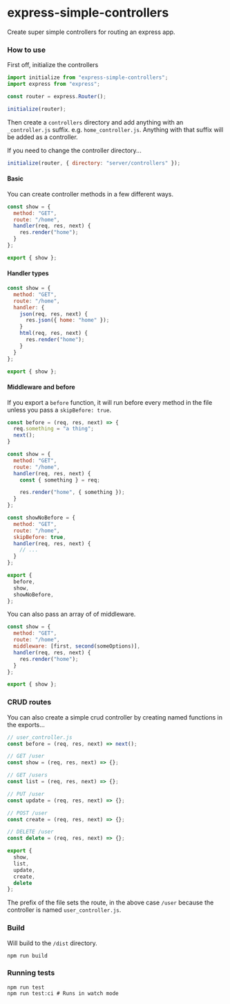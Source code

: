 # express-simple-controllers
Create super simple controllers for routing an express app.

### How to use
First off, initialize the controllers

```js
import initialize from "express-simple-controllers";
import express from "express";

const router = express.Router();

initialize(router);
```

Then create a `controllers` directory and add anything with an `_controller.js` suffix. e.g. `home_controller.js`.
Anything with that suffix will be added as a controller.

If you need to change the controller directory...

```js
initialize(router, { directory: "server/controllers" });
```

#### Basic
You can create controller methods in a few different ways.

```js
const show = {
  method: "GET",
  route: "/home",
  handler(req, res, next) {
    res.render("home");
  }
};

export { show };
```

#### Handler types
```js
const show = {
  method: "GET",
  route: "/home",
  handler: {
    json(req, res, next) {
      res.json({ home: "home" });
    }
    html(req, res, next) {
      res.render("home");
    }
  }
};

export { show };
```


#### Middleware and before
If you export a `before` function, it will run before every method in the file unless you pass a `skipBefore: true`.

```js
const before = (req, res, next) => {
  req.something = "a thing";
  next();
}

const show = {
  method: "GET",
  route: "/home",
  handler(req, res, next) {
    const { something } = req;

    res.render("home", { something });
  }
};

const showNoBefore = {
  method: "GET",
  route: "/home",
  skipBefore: true,
  handler(req, res, next) {
    // ...
  }
};

export {
  before,
  show,
  showNoBefore,
};
```

You can also pass an array of of middleware.

```js
const show = {
  method: "GET",
  route: "/home",
  middleware: [first, second(someOptions)],
  handler(req, res, next) {
    res.render("home");
  }
};

export { show };
```

### CRUD routes
You can also create a simple crud controller by creating named functions in the exports...

```js
// user_controller.js
const before = (req, res, next) => next();

// GET /user
const show = (req, res, next) => {};

// GET /users
const list = (req, res, next) => {};

// PUT /user
const update = (req, res, next) => {};

// POST /user
const create = (req, res, next) => {};

// DELETE /user
const delete = (req, res, next) => {};

export {
  show,
  list,
  update,
  create,
  delete
};
```

The prefix of the file sets the route, in the above case `/user` because the controller is named `user_controller.js`.


### Build
Will build to the `/dist` directory.

```shell
npm run build
```

### Running tests
```shell
npm run test
npm run test:ci # Runs in watch mode
```
